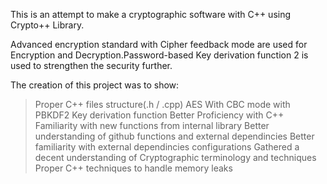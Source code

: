 This is an attempt to make a cryptographic software with C++ using Crypto++ Library. 

Advanced encryption standard with Cipher feedback mode are used for Encryption and Decryption.Password-based Key derivation function 2 is used to strengthen the security further.

The creation of this project was to show:
  >Proper C++ files structure(.h / .cpp)
  >AES With CBC mode with PBKDF2 Key derivation function
  >Better Proficiency with C++
  >Familiarity with new functions from internal library
  >Better understanding of github functions and external dependincies
  >Better familiarity with external dependincies configurations
  >Gathered a decent understanding of Cryptographic terminology and techniques
  >Proper C++ techniques to handle memory leaks
